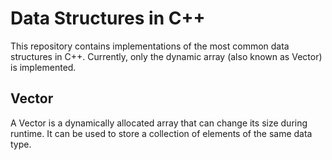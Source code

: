 # Data Structures in C++

This repository contains implementations of the most common data structures in C++. Currently, only the dynamic array (also known as Vector) is implemented.

## Vector

A Vector is a dynamically allocated array that can change its size during runtime. It can be used to store a collection of elements of the same data type.

